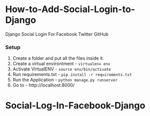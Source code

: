 # How-to-Add-Social-Login-to-Django
Django Social Login For Facebook Twitter GitHub


### Setup
1. Create a folder and put all the files inside it.
2. Create a virtual environtment - `virtualenv env`
3. Activate VirtualENV - `source env/bin/activate`
4. Run requirements.txt - `pip install -r requirements.txt`
5. Run the Application - `python manage.py runserver`
6. Go to - http://localhost:8000/
# Social-Log-In-Facebook-Django
